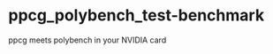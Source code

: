 ppcg_polybench_test-benchmark
=============================

ppcg meets polybench in your NVIDIA card
